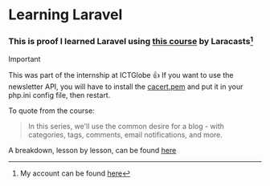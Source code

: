 # Learning Laravel
### This is proof I learned Laravel using [this course](https://laracasts.com/series/laravel-8-from-scratch/) by Laracasts[^1]
[^1]: My account can be found [here](https://laracasts.com/@Capacious_Mind)

> [!IMPORTANT]
> This was part of the internship at ICTGlobe :+1:
> If you want to use the newsletter API, you will have to install the [cacert.pem](https://curl.se/docs/caextract.html) and put it in your php.ini config file, then restart.

To quote from the course:
> In this series, we'll use the common desire for a blog - with categories, tags, comments, email notifications, and more.

A breakdown, lesson by lesson, can be found [here](https://github.com/PiousSutherland/Learning-Laravel-from-Scratch/blob/main/Lesson%20summaries/Lesson%20summaries.md)